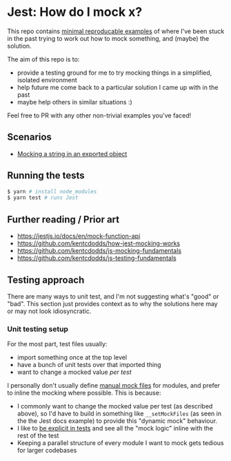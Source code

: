 # Jest: How do I mock x?

This repo contains [minimal reproducable examples](https://stackoverflow.com/help/minimal-reproducible-example) of where I've been stuck in the past trying to work out how to mock something, and (maybe) the solution.

The aim of this repo is to:

- provide a testing ground for me to try mocking things in a simplified, isolated environment
- help future me come back to a particular solution I came up with in the past
- maybe help others in similar situations :)

Feel free to PR with any other non-trivial examples you've faced!

## Scenarios

- [Mocking a string in an exported object](./src/string-in-exported-object)

## Running the tests

```bash
$ yarn # install node_modules
$ yarn test # runs Jest
```

## Further reading / Prior art

- https://jestjs.io/docs/en/mock-function-api
- https://github.com/kentcdodds/how-jest-mocking-works
- https://github.com/kentcdodds/js-mocking-fundamentals
- https://github.com/kentcdodds/js-testing-fundamentals

## Testing approach

There are many ways to unit test, and I'm not suggesting what's "good" or "bad". This section just provides context as to why the solutions here may or may not look idiosyncratic.

### Unit testing setup

For the most part, test files usually:

- import something once at the top level
- have a bunch of unit tests over that imported thing
- want to change a mocked value _per test_

I personally don't usually define [manual mock files](https://jestjs.io/docs/en/manual-mocks#mocking-user-modules) for modules, and prefer to inline the mocking where possible. This is because:

- I commonly want to change the mocked value per test (as described above), so I'd have to build in something like `__setMockFiles` (as seen in the the Jest docs example) to provide this "dynamic mock" behaviour.
- I like to [be explicit in tests](https://testing.googleblog.com/2014/07/testing-on-toilet-dont-put-logic-in.html) and see all the "mock logic" inline with the rest of the test
- Keeping a parallel structure of every module I want to mock gets tedious for larger codebases
